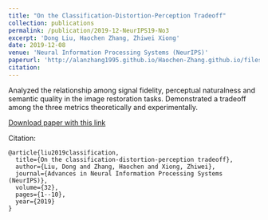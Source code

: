 ```yaml
---
title: "On the Classification-Distortion-Perception Tradeoff"
collection: publications
permalink: /publication/2019-12-NeurIPS19-No3
excerpt: 'Dong Liu, Haochen Zhang, Zhiwei Xiong'
date: 2019-12-08
venue: 'Neural Information Processing Systems (NeurIPS)'
paperurl: 'http://alanzhang1995.github.io/Haochen-Zhang.github.io/files/NeurIPS-2019-on-the-classification-distortion-perception-tradeoff-Paper.pdf'
citation: 
---
```


Analyzed the relationship among signal fidelity, perceptual naturalness and semantic quality in the image restoration tasks. Demonstrated a tradeoff among the three metrics theoretically and experimentally.

[Download paper with this link](https://papers.nips.cc/paper/2019/file/6c29793a140a811d0c45ce03c1c93a28-Paper.pdf)

Citation: 
```
@article{liu2019classification,
  title={On the classification-distortion-perception tradeoff},
  author={Liu, Dong and Zhang, Haochen and Xiong, Zhiwei},
  journal={Advances in Neural Information Processing Systems (NeurIPS)},
  volume={32},
  pages={1--10},
  year={2019}
}
```
